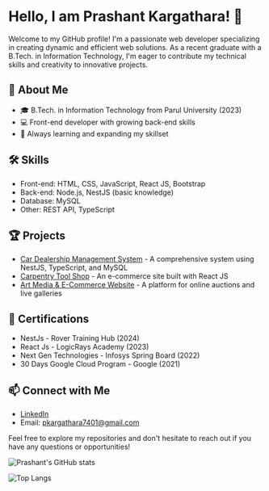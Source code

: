 # Hello, I am Prashant Kargathara! 👋

Welcome to my GitHub profile! I'm a passionate web developer specializing in creating dynamic and efficient web solutions. As a recent graduate with a B.Tech. in Information Technology, I'm eager to contribute my technical skills and creativity to innovative projects.

## 🚀 About Me
- 🎓 B.Tech. in Information Technology from Parul University (2023)
- 💻 Front-end developer with growing back-end skills
- 🌱 Always learning and expanding my skillset

## 🛠️ Skills
- Front-end: HTML, CSS, JavaScript, React JS, Bootstrap
- Back-end: Node.js, NestJS (basic knowledge)
- Database: MySQL
- Other: REST API, TypeScript

## 🏆 Projects
- [Car Dealership Management System](https://github.com/unbekannt01/car-dealership-management) - A comprehensive system using NestJS, TypeScript, and MySQL
- [Carpentry Tool Shop](https://github.com/unbekannt01/carpentry-tool-shop) - An e-commerce site built with React JS
- [Art Media & E-Commerce Website](https://github.com/unbekannt01/art-media-ecommerce) - A platform for online auctions and live galleries

## 📜 Certifications
- NestJs - Rover Training Hub (2024)
- React Js - LogicRays Academy (2023)
- Next Gen Technologies - Infosys Spring Board (2022)
- 30 Days Google Cloud Program - Google (2021)

## 📫 Connect with Me
- [LinkedIn](https://www.linkedin.com/in/prashant-kargathara/)
- Email: pkargathara7401@gmail.com

Feel free to explore my repositories and don't hesitate to reach out if you have any questions or opportunities!

![Prashant's GitHub stats](https://github-readme-stats.vercel.app/api?username=unbekannt01&show_icons=true&theme=radical)

![Top Langs](https://github-readme-stats.vercel.app/api/top-langs/?username=unbekannt01&layout=compact&theme=radical)
